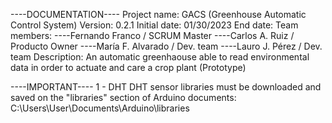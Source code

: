 ----DOCUMENTATION----
Project name: GACS (Greenhouse Automatic Control System)
Version: 0.2.1
Initial date: 01/30/2023
End date:
Team members:
----Fernando Franco / SCRUM Master
----Carlos A. Ruiz / Producto Owner
----María F. Alvarado / Dev. team
----Lauro J. Pérez / Dev. team
Description: An automatic greenhaouse able to read environmental data in order to actuate and care a crop plant (Prototype)

----IMPORTANT----
1 - DHT DHT sensor libraries must be downloaded and saved on the "libraries" section of Arduino documents: C:\Users\User\Documents\Arduino\libraries

